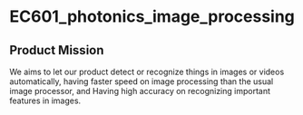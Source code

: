 # EC601_photonics_image_processing

## Product Mission
We aims to let our product detect or recognize things in images or videos automatically, having faster speed on image processing than the usual image processor, and Having high accuracy on recognizing important features in images.

